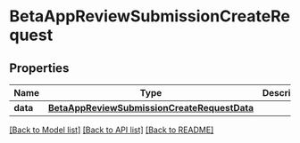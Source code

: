 # BetaAppReviewSubmissionCreateRequest

## Properties
Name | Type | Description | Notes
------------ | ------------- | ------------- | -------------
**data** | [**BetaAppReviewSubmissionCreateRequestData**](BetaAppReviewSubmissionCreateRequestData.md) |  | 

[[Back to Model list]](../README.md#documentation-for-models) [[Back to API list]](../README.md#documentation-for-api-endpoints) [[Back to README]](../README.md)


